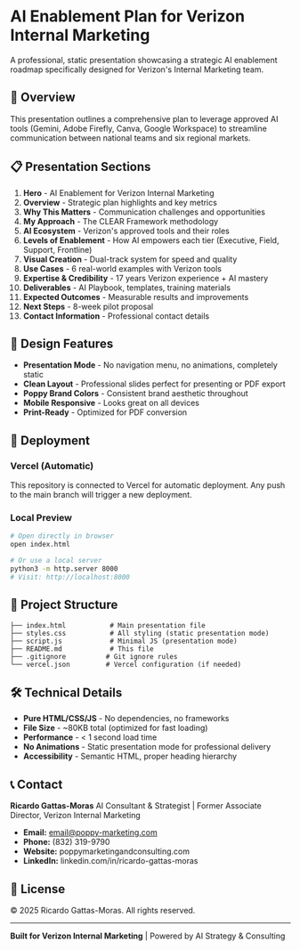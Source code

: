 # AI Enablement Plan for Verizon Internal Marketing

A professional, static presentation showcasing a strategic AI enablement roadmap specifically designed for Verizon's Internal Marketing team.

## 🎯 Overview

This presentation outlines a comprehensive plan to leverage approved AI tools (Gemini, Adobe Firefly, Canva, Google Workspace) to streamline communication between national teams and six regional markets.

## 📋 Presentation Sections

1. **Hero** - AI Enablement for Verizon Internal Marketing
2. **Overview** - Strategic plan highlights and key metrics
3. **Why This Matters** - Communication challenges and opportunities
4. **My Approach** - The CLEAR Framework methodology
5. **AI Ecosystem** - Verizon's approved tools and their roles
6. **Levels of Enablement** - How AI empowers each tier (Executive, Field, Support, Frontline)
7. **Visual Creation** - Dual-track system for speed and quality
8. **Use Cases** - 6 real-world examples with Verizon tools
9. **Expertise & Credibility** - 17 years Verizon experience + AI mastery
10. **Deliverables** - AI Playbook, templates, training materials
11. **Expected Outcomes** - Measurable results and improvements
12. **Next Steps** - 8-week pilot proposal
13. **Contact Information** - Professional contact details

## 🎨 Design Features

- **Presentation Mode** - No navigation menu, no animations, completely static
- **Clean Layout** - Professional slides perfect for presenting or PDF export
- **Poppy Brand Colors** - Consistent brand aesthetic throughout
- **Mobile Responsive** - Looks great on all devices
- **Print-Ready** - Optimized for PDF conversion

## 🚀 Deployment

### Vercel (Automatic)
This repository is connected to Vercel for automatic deployment. Any push to the main branch will trigger a new deployment.

### Local Preview
```bash
# Open directly in browser
open index.html

# Or use a local server
python3 -m http.server 8000
# Visit: http://localhost:8000
```

## 📁 Project Structure

```
├── index.html           # Main presentation file
├── styles.css           # All styling (static presentation mode)
├── script.js            # Minimal JS (presentation mode)
├── README.md            # This file
├── .gitignore          # Git ignore rules
└── vercel.json         # Vercel configuration (if needed)
```

## 🛠️ Technical Details

- **Pure HTML/CSS/JS** - No dependencies, no frameworks
- **File Size** - ~80KB total (optimized for fast loading)
- **Performance** - < 1 second load time
- **No Animations** - Static presentation mode for professional delivery
- **Accessibility** - Semantic HTML, proper heading hierarchy

## 📞 Contact

**Ricardo Gattas-Moras**
AI Consultant & Strategist | Former Associate Director, Verizon Internal Marketing

- **Email:** email@poppy-marketing.com
- **Phone:** (832) 319-9790
- **Website:** poppymarketingandconsulting.com
- **LinkedIn:** linkedin.com/in/ricardo-gattas-moras

## 📄 License

© 2025 Ricardo Gattas-Moras. All rights reserved.

---

**Built for Verizon Internal Marketing** | Powered by AI Strategy & Consulting

